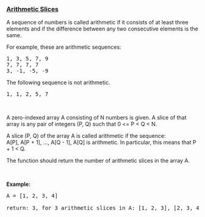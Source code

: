### [Arithmetic Slices](https://leetcode.com/problems/arithmetic-slices)

<p>A sequence of numbers is called arithmetic if it consists of at least three elements and if the difference between any two consecutive elements is the same.</p>

<p>For example, these are arithmetic sequences:</p>

<pre>
1, 3, 5, 7, 9
7, 7, 7, 7
3, -1, -5, -9</pre>

<p>The following sequence is not arithmetic.</p>

<pre>
1, 1, 2, 5, 7</pre>
&nbsp;

<p>A zero-indexed array A consisting of N numbers is given. A slice of that array is any pair of integers (P, Q) such that 0 &lt;= P &lt; Q &lt; N.</p>

<p>A slice (P, Q) of the array A is called arithmetic if the sequence:<br />
A[P], A[P&nbsp;+ 1], ..., A[Q - 1], A[Q] is arithmetic. In particular, this means that P + 1 &lt; Q.</p>

<p>The function should return the number of arithmetic slices in the array A.</p>
&nbsp;

<p><b>Example:</b></p>

<pre>
A = [1, 2, 3, 4]

return: 3, for 3 arithmetic slices in A: [1, 2, 3], [2, 3, 4] and [1, 2, 3, 4] itself.
</pre>
